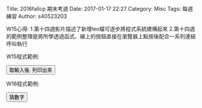 Title: 2016fallcp 期末考週
Date: 2017-01-17 22:27
Category: Misc
Tags: 每週練習
Author: s40523203

  W15心得:
     1.第十四週影片描述了新增leo檔可逐步將程式系統建構起來
     2.第十四週的範例整理是將所學透過函式、線上的按鈕直接在瀏覽器上點按後配合一系列連結呼叫執行
   
   W15程式範例:
   
   <!-- 導入 Brython 標準程式庫 -->

<script type="text/javascript" 
    src="https://cdn.rawgit.com/brython-dev/brython/master/www/src/brython_dist.js">
</script>

<!-- 啟動 Brython -->

<script>
window.onload=function(){
brython(1);
}
</script>

<!-- 以下實際利用  Brython 畫圖 -->

<script type="text/python3">
from browser import document
from browser import alert

def get_input(ev):
    the_input= input("請輸入")
    alert("輸入為:"+str(the_input))

document['ch01'].bind('click',get_input)

</script>

<p><button id="ch01">取輸入後, 列印出來</button></p>

  W16程式範例:
  
  <!-- 導入 Brython 標準程式庫 -->

<script type="text/javascript" 
    src="https://cdn.rawgit.com/brython-dev/brython/master/www/src/brython_dist.js">
</script>

<!-- 啟動 Brython -->

<script>
window.onload=function(){
brython(1);
}
</script>

<script type="text/python3">
from browser import document
from browser import alert
import random

def a_input(ev):
    ans = random.randint(1, 100)

    a_in = int(input("輸入整數:"))
    guess = 1

    while ans != a_in:
        if a_in < ans:
            a_in = int(input("too small"))
        else:
            a_in = int(input("too big"))
        guess += 1

    alert("恭喜答對 ,一共猜了" + (str(guess)) + "次")

document['ch02'].bind('click',a_input)
</script>

<p><button id="ch02">猜數字</button></p>

